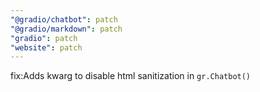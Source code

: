 ```yaml
---
"@gradio/chatbot": patch
"@gradio/markdown": patch
"gradio": patch
"website": patch
---
```


fix:Adds kwarg to disable html sanitization in `gr.Chatbot()`
